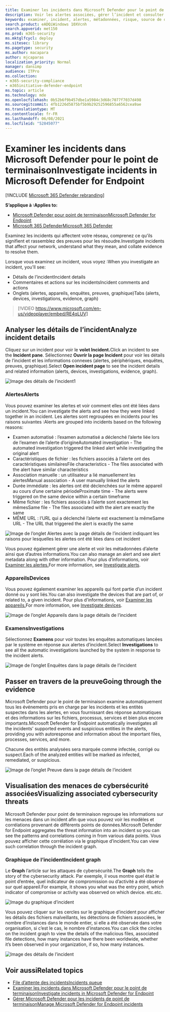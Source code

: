 ```yaml
---
title: Examiner les incidents dans Microsoft Defender pour le point de terminaison
description: Voir les alertes associées, gérer l’incident et consulter les métadonnées d’alerte pour vous aider à examiner un incident
keywords: examiner, incident, alertes, métadonnées, risque, source de détection, appareils affectés, modèles, corrélation
search.product: eADQiWindows 10XVcnh
search.appverid: met150
ms.prod: m365-security
ms.mktglfcycl: deploy
ms.sitesec: library
ms.pagetype: security
ms.author: macapara
author: mjcaparas
localization_priority: Normal
manager: dansimp
audience: ITPro
ms.collection:
- m365-security-compliance
- m365initiative-defender-endpoint
ms.topic: article
ms.technology: mde
ms.openlocfilehash: 0b52b6f9b457dbe1a5984c3d68c7077f7037d498
ms.sourcegitcommit: 4fb1226d5875bf5b9b29252596855a6562cea9ae
ms.translationtype: MT
ms.contentlocale: fr-FR
ms.lasthandoff: 06/08/2021
ms.locfileid: "52845077"
---
```

# <a name="investigate-incidents-in-microsoft-defender-for-endpoint"></a><span data-ttu-id="5fd01-104">Examiner les incidents dans Microsoft Defender pour le point de terminaison</span><span class="sxs-lookup"><span data-stu-id="5fd01-104">Investigate incidents in Microsoft Defender for Endpoint</span></span>

[!INCLUDE [Microsoft 365 Defender rebranding](../../includes/microsoft-defender.md)]

<span data-ttu-id="5fd01-105">**S’applique à :**</span><span class="sxs-lookup"><span data-stu-id="5fd01-105">**Applies to:**</span></span>
- [<span data-ttu-id="5fd01-106">Microsoft Defender pour point de terminaison</span><span class="sxs-lookup"><span data-stu-id="5fd01-106">Microsoft Defender for Endpoint</span></span>](https://go.microsoft.com/fwlink/p/?linkid=2154037)
- [<span data-ttu-id="5fd01-107">Microsoft 365 Defender</span><span class="sxs-lookup"><span data-stu-id="5fd01-107">Microsoft 365 Defender</span></span>](https://go.microsoft.com/fwlink/?linkid=2118804)


<span data-ttu-id="5fd01-108">Examinez les incidents qui affectent votre réseau, comprenez ce qu’ils signifient et rassemblez des preuves pour les résoudre.</span><span class="sxs-lookup"><span data-stu-id="5fd01-108">Investigate incidents that affect your network, understand what they mean, and collate evidence to resolve them.</span></span> 

<span data-ttu-id="5fd01-109">Lorsque vous examinez un incident, vous voyez :</span><span class="sxs-lookup"><span data-stu-id="5fd01-109">When you investigate an incident, you'll see:</span></span>
- <span data-ttu-id="5fd01-110">Détails de l’incident</span><span class="sxs-lookup"><span data-stu-id="5fd01-110">Incident details</span></span>
- <span data-ttu-id="5fd01-111">Commentaires et actions sur les incidents</span><span class="sxs-lookup"><span data-stu-id="5fd01-111">Incident comments and actions</span></span>
- <span data-ttu-id="5fd01-112">Onglets (alertes, appareils, enquêtes, preuves, graphique)</span><span class="sxs-lookup"><span data-stu-id="5fd01-112">Tabs (alerts, devices, investigations, evidence, graph)</span></span>

> [!VIDEO https://www.microsoft.com/en-us/videoplayer/embed/RE4qLUV]


## <a name="analyze-incident-details"></a><span data-ttu-id="5fd01-113">Analyser les détails de l’incident</span><span class="sxs-lookup"><span data-stu-id="5fd01-113">Analyze incident details</span></span> 
<span data-ttu-id="5fd01-114">Cliquez sur un incident pour voir le **volet Incident.**</span><span class="sxs-lookup"><span data-stu-id="5fd01-114">Click an incident to see the **Incident pane**.</span></span> <span data-ttu-id="5fd01-115">Sélectionnez **Ouvrir la page Incident** pour voir les détails de l’incident et les informations connexes (alertes, périphériques, enquêtes, preuves, graphique).</span><span class="sxs-lookup"><span data-stu-id="5fd01-115">Select **Open incident page** to see the incident details and related information (alerts, devices, investigations, evidence, graph).</span></span> 

![Image des détails de l’incident1](images/atp-incident-details.png)

### <a name="alerts"></a><span data-ttu-id="5fd01-117">Alertes</span><span class="sxs-lookup"><span data-stu-id="5fd01-117">Alerts</span></span>
<span data-ttu-id="5fd01-118">Vous pouvez examiner les alertes et voir comment elles ont été liées dans un incident.</span><span class="sxs-lookup"><span data-stu-id="5fd01-118">You can investigate the alerts and see how they were linked together in an incident.</span></span> <span data-ttu-id="5fd01-119">Les alertes sont regroupées en incidents pour les raisons suivantes :</span><span class="sxs-lookup"><span data-stu-id="5fd01-119">Alerts are grouped into incidents based on the following reasons:</span></span>
- <span data-ttu-id="5fd01-120">Examen automatisé : l’examen automatisé a déclenché l’alerte liée lors de l’examen de l’alerte d’origine</span><span class="sxs-lookup"><span data-stu-id="5fd01-120">Automated investigation - The automated investigation triggered the linked alert while investigating the original alert</span></span> 
- <span data-ttu-id="5fd01-121">Caractéristiques de fichier : les fichiers associés à l’alerte ont des caractéristiques similaires</span><span class="sxs-lookup"><span data-stu-id="5fd01-121">File characteristics - The files associated with the alert have similar characteristics</span></span>
- <span data-ttu-id="5fd01-122">Association manuelle : un utilisateur a lié manuellement les alertes</span><span class="sxs-lookup"><span data-stu-id="5fd01-122">Manual association - A user manually linked the alerts</span></span>
- <span data-ttu-id="5fd01-123">Durée immédiate : les alertes ont été déclenchées sur le même appareil au cours d’une certaine période</span><span class="sxs-lookup"><span data-stu-id="5fd01-123">Proximate time - The alerts were triggered on the same device within a certain timeframe</span></span>
- <span data-ttu-id="5fd01-124">Même fichier : les fichiers associés à l’alerte sont exactement les mêmes</span><span class="sxs-lookup"><span data-stu-id="5fd01-124">Same file - The files associated with the alert are exactly the same</span></span>
- <span data-ttu-id="5fd01-125">MÊME URL : l’URL qui a déclenché l’alerte est exactement la même</span><span class="sxs-lookup"><span data-stu-id="5fd01-125">Same URL - The URL that triggered the alert is exactly the same</span></span>

![Image de l’onglet Alertes avec la page détails de l’incident indiquant les raisons pour lesquelles les alertes ont été liées dans cet incident](images/atp-incidents-alerts-reason.png)

<span data-ttu-id="5fd01-127">Vous pouvez également gérer une alerte et voir les métadonnées d’alerte ainsi que d’autres informations.</span><span class="sxs-lookup"><span data-stu-id="5fd01-127">You can also manage an alert and see alert metadata along with other information.</span></span> <span data-ttu-id="5fd01-128">Pour plus d’informations, voir [Examiner les alertes.](investigate-alerts.md)</span><span class="sxs-lookup"><span data-stu-id="5fd01-128">For more information, see [Investigate alerts](investigate-alerts.md).</span></span> 

### <a name="devices"></a><span data-ttu-id="5fd01-129">Appareils</span><span class="sxs-lookup"><span data-stu-id="5fd01-129">Devices</span></span>
<span data-ttu-id="5fd01-130">Vous pouvez également examiner les appareils qui font partie d’un incident donné ou y sont liés.</span><span class="sxs-lookup"><span data-stu-id="5fd01-130">You can also investigate the devices that are part of, or related to, a given incident.</span></span> <span data-ttu-id="5fd01-131">Pour plus d’informations, voir [Examiner les appareils.](investigate-machines.md)</span><span class="sxs-lookup"><span data-stu-id="5fd01-131">For more information, see [Investigate devices](investigate-machines.md).</span></span>

![Image de l’onglet Appareils dans la page détails de l’incident](images/atp-incident-device-tab.png)

### <a name="investigations"></a><span data-ttu-id="5fd01-133">Examens</span><span class="sxs-lookup"><span data-stu-id="5fd01-133">Investigations</span></span>
<span data-ttu-id="5fd01-134">Sélectionnez **Examens** pour voir toutes les enquêtes automatiques lancées par le système en réponse aux alertes d’incident.</span><span class="sxs-lookup"><span data-stu-id="5fd01-134">Select **Investigations** to see all the automatic investigations launched by the system in response to the incident alerts.</span></span>

![Image de l’onglet Enquêtes dans la page détails de l’incident](images/atp-incident-investigations-tab.png)

## <a name="going-through-the-evidence"></a><span data-ttu-id="5fd01-136">Passer en travers de la preuve</span><span class="sxs-lookup"><span data-stu-id="5fd01-136">Going through the evidence</span></span>
<span data-ttu-id="5fd01-137">Microsoft Defender pour le point de terminaison examine automatiquement tous les événements pris en charge par les incidents et les entités suspectes dans les alertes, en vous fournissant des réponse automatiques et des informations sur les fichiers, processus, services et bien plus encore importants.</span><span class="sxs-lookup"><span data-stu-id="5fd01-137">Microsoft Defender for Endpoint automatically investigates all the incidents' supported events and suspicious entities in the alerts, providing you with autoresponse and information about the important files, processes, services, and more.</span></span> 

<span data-ttu-id="5fd01-138">Chacune des entités analysées sera marquée comme infectée, corrigé ou suspect.</span><span class="sxs-lookup"><span data-stu-id="5fd01-138">Each of the analyzed entities will be marked as infected, remediated, or suspicious.</span></span> 

![Image de l’onglet Preuve dans la page détails de l’incident](images/atp-incident-evidence-tab.png)

## <a name="visualizing-associated-cybersecurity-threats"></a><span data-ttu-id="5fd01-140">Visualisation des menaces de cybersécurité associées</span><span class="sxs-lookup"><span data-stu-id="5fd01-140">Visualizing associated cybersecurity threats</span></span> 
<span data-ttu-id="5fd01-141">Microsoft Defender pour point de terminaison regroupe les informations sur les menaces dans un incident afin que vous pouvez voir les modèles et corrélations provenant de différents points de données.</span><span class="sxs-lookup"><span data-stu-id="5fd01-141">Microsoft Defender for Endpoint aggregates the threat information into an incident so you can see the patterns and correlations coming in from various data points.</span></span> <span data-ttu-id="5fd01-142">Vous pouvez afficher cette corrélation via le graphique d’incident.</span><span class="sxs-lookup"><span data-stu-id="5fd01-142">You can view such correlation through the incident graph.</span></span>

### <a name="incident-graph"></a><span data-ttu-id="5fd01-143">Graphique de l’incident</span><span class="sxs-lookup"><span data-stu-id="5fd01-143">Incident graph</span></span>
<span data-ttu-id="5fd01-144">Le **Graph** l’article sur les attaques de cybersécurité.</span><span class="sxs-lookup"><span data-stu-id="5fd01-144">The **Graph** tells the story of the cybersecurity attack.</span></span> <span data-ttu-id="5fd01-145">Par exemple, il vous montre quel était le point d’entrée, quel indicateur de compromission ou d’activité a été observé sur quel appareil.</span><span class="sxs-lookup"><span data-stu-id="5fd01-145">For example, it shows you what was the entry point, which indicator of compromise or activity was observed on which device.</span></span> <span data-ttu-id="5fd01-146">etc.</span><span class="sxs-lookup"><span data-stu-id="5fd01-146">etc.</span></span>

![Image du graphique d’incident](images/atp-incident-graph-tab.png)

<span data-ttu-id="5fd01-148">Vous pouvez cliquer sur les cercles sur le graphique d’incident pour afficher les détails des fichiers malveillants, les détections de fichiers associées, le nombre d’instances dans le monde entier, si elle a été observée dans votre organisation, si c’est le cas, le nombre d’instances.</span><span class="sxs-lookup"><span data-stu-id="5fd01-148">You can click the circles on the incident graph to view the details of the malicious files, associated file detections, how many instances have there been worldwide, whether it’s been observed in your organization, if so, how many instances.</span></span>

![Image des détails de l’incident](images/atp-incident-graph-details.png)

## <a name="related-topics"></a><span data-ttu-id="5fd01-150">Voir aussi</span><span class="sxs-lookup"><span data-stu-id="5fd01-150">Related topics</span></span>
- [<span data-ttu-id="5fd01-151">File d’attente des incidents</span><span class="sxs-lookup"><span data-stu-id="5fd01-151">Incidents queue</span></span>](/microsoft-365/security/defender-endpoint/view-incidents-queue)
- [<span data-ttu-id="5fd01-152">Examiner les incidents dans Microsoft Defender pour le point de terminaison</span><span class="sxs-lookup"><span data-stu-id="5fd01-152">Investigate incidents in Microsoft Defender for Endpoint</span></span>](/microsoft-365/security/defender-endpoint/investigate-incidents)
- [<span data-ttu-id="5fd01-153">Gérer Microsoft Defender pour les incidents de point de terminaison</span><span class="sxs-lookup"><span data-stu-id="5fd01-153">Manage Microsoft Defender for Endpoint incidents</span></span>](/microsoft-365/security/defender-endpoint/manage-incidents)
